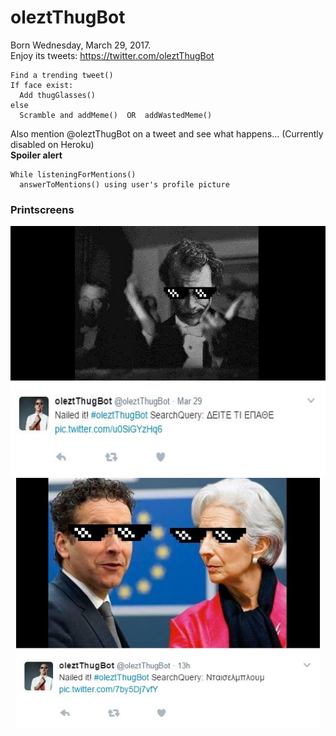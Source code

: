 # oleztThugBot

Born Wednesday, March 29, 2017.<br>
Enjoy its tweets: https://twitter.com/oleztThugBot
```
Find a trending tweet()
If face exist:
  Add thugGlasses()
else
  Scramble and addMeme()  OR  addWastedMeme()
```


Also mention @oleztThugBot on a tweet and see what happens... (Currently disabled on Heroku)<br>
**Spoiler alert**
```
While listeningForMentions()
  answerToMentions() using user's profile picture
```

### Printscreens

<p align="center">
  <img src="imgPreviews/preview1.JPG" height="400"/>
  <img src="imgPreviews/preview2.JPG" height="400"/>
</p>
